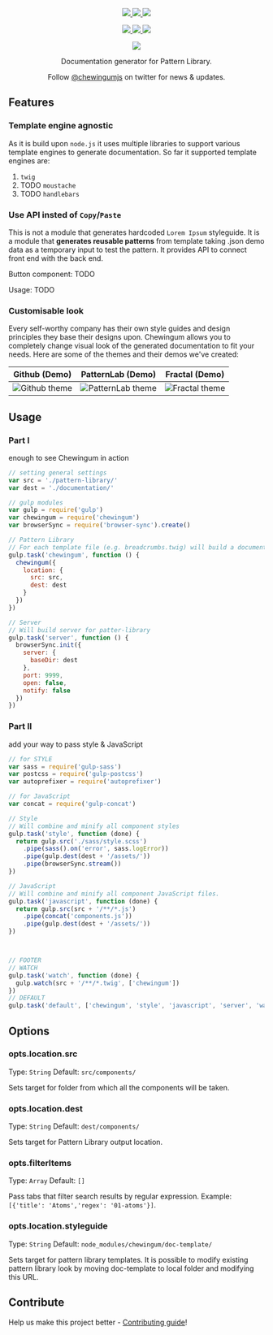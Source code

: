 

<p align="center">
  <a href="https://travis-ci.org/karlisup/chewingum" title="Build Status">
   <img src="https://img.shields.io/travis/karlisup/chewingum/master.svg?style=flat-square" />
  </a>
  <a href="https://coveralls.io/r/karlisup/chewingum?branch=master" title="Coverage Status">
    <img src="https://img.shields.io/coveralls/karlisup/chewingum.svg?style=flat-square" />
  </a>
  <a href="https://www.npmjs.com/package/chewingum" title="npm">
    <img src="https://img.shields.io/npm/dm/chewingum.svg?style=flat-square" />
  </a>
</p>
<p align="center">
  <a href="https://www.npmjs.com/package/chewingum" title="NPM version">
    <img src="https://img.shields.io/npm/v/chewingum.svg?style=flat-square" />
  </a>
  <a href="https://david-dm.org/karlisup/chewingum" title="Dependency Status">
    <img src="https://img.shields.io/david/karlisup/chewingum.svg?style=flat-square&label=deps" />
  </a>
  <a href="https://david-dm.org/karlisup/chewingum#info=devDependencies" title="devDependency Status">
    <img src="https://img.shields.io/david/dev/karlisup/chewingum.svg?style=flat-square&label=devDeps" />
  </a>
</p>
<p align="center"><a href="https://www.github.com/karlisup/chewingum"><img src="https://placehold.it/200x125/" /></a></p>
<p align="center">Documentation generator for Pattern Library.</p>
<p align="center">Follow <a href="https://twitter.com/chewingumjs">@chewingumjs</a> on twitter for news & updates.</p>

## Features
### Template engine agnostic
As it is build upon `node.js` it uses multiple libraries to support various template engines to generate documentation. So far it supported template engines are:
1. `twig`
2. TODO `moustache`
3. TODO `handlebars`

### Use API insted of `Copy`/`Paste`
This is not a module that generates hardcoded `Lorem Ipsum` styleguide. It is a module that __generates reusable patterns__ from template taking .json demo data as a temporary input to test the pattern. It provides API to connect front end with the back end.

Button component:
TODO <simple example of complex component>

Usage:
TODO <example of the usage>

### Customisable look
Every self-worthy company has their own style guides and design principles they base their designs upon. Chewingum allows you to completely change visual look of the generated documentation to fit your needs. Here are some of the themes and their demos we've created:

| Github (Demo) | PatternLab (Demo) | Fractal (Demo) |
| :-----------: |:-----------------:| :-------------:|
| ![Github theme](http://placehold.it/800x600/) | ![PatternLab theme](http://placehold.it/800x600/) | ![Fractal theme](http://placehold.it/800x600/) |

## Usage
### Part I
enough to see Chewingum in action
```js
// setting general settings
var src = './pattern-library/'
var dest = './documentation/'

// gulp modules
var gulp = require('gulp')
var chewingum = require('chewingum')
var browserSync = require('browser-sync').create()

// Pattern Library
// For each template file (e.g. breadcrumbs.twig) will build a documentation file.
gulp.task('chewingum', function () {
  chewingum({
    location: {
      src: src,
      dest: dest
    }
  })
})

// Server
// Will build server for patter-library
gulp.task('server', function () {
  browserSync.init({
    server: {
      baseDir: dest
    },
    port: 9999,
    open: false,
    notify: false
  })
})
```

### Part II
add your way to pass style & JavaScript

```js
// for STYLE
var sass = require('gulp-sass')
var postcss = require('gulp-postcss')
var autoprefixer = require('autoprefixer')

// for JavaScript
var concat = require('gulp-concat')

// Style
// Will combine and minify all component styles
gulp.task('style', function (done) {
  return gulp.src('./sass/style.scss')
    .pipe(sass().on('error', sass.logError))
    .pipe(gulp.dest(dest + '/assets/'))
    .pipe(browserSync.stream())
})

// JavaScript
// Will combine and minify all component JavaScript files.
gulp.task('javascript', function (done) {
  return gulp.src(src + '/**/*.js')
    .pipe(concat('components.js'))
    .pipe(gulp.dest(dest + '/assets/'))
})



// FOOTER
// WATCH
gulp.task('watch', function (done) {
  gulp.watch(src + '/**/*.twig', ['chewingum'])
})
// DEFAULT
gulp.task('default', ['chewingum', 'style', 'javascript', 'server', 'watch'])
```


## Options
### opts.location.src
Type: `String` Default: `src/components/`

Sets target for folder from which all the components will be taken.

### opts.location.dest
Type: `String` Default: `dest/components/`

Sets target for Pattern Library output location.

### opts.filterItems
Type: `Array` Default: `[]`

Pass tabs that filter search results by regular expression. Example: `[{'title': 'Atoms','regex': '01-atoms'}]`.

### opts.location.styleguide
Type: `String` Default: `node_modules/chewingum/doc-template/`

Sets target for pattern library templates. It is possible to modify existing pattern library look by moving doc-template to local folder and modifying this URL.


## Contribute
Help us make this project better - [Contributing guide](/CONTRIBUTING.md)!


